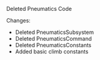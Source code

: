 Deleted Pneumatics Code

Changes:
- Deleted PneumaticsSubsystem
- Deleted PneumaticsCommand
- Deleted PneumaticsConstants
- Added basic climb constants